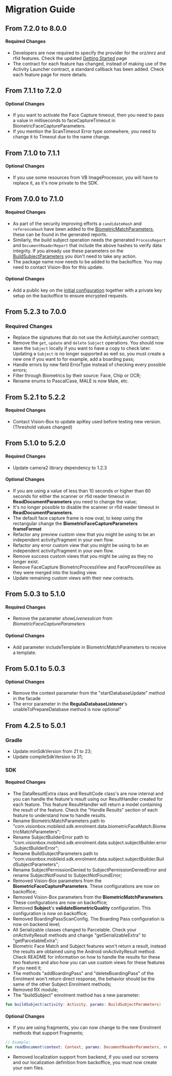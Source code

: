 # Migration Guide

## From 7.2.0 to 8.0.0
#### Required Changes
- Developers are now required to specify the provider for the orz/mrz and rfid features. Check the updated [Getting Started](../index.md) page
- The contract for each feature has changed, instead of making use of the Activity Launcher contract, a standard callback has been added. Check each feature page for more details.

## From 7.1.1 to 7.2.0
#### Optional Changes
- If you want to activate the Face Capture timeout, then you need to pass a value in milliseconds to faceCaptureTimeout in BiometricFaceCaptureParameters.
- If you mention the ScanTimeout Error type somewhere, you need to change it to Timeout due to the name change.

## From 7.1.0 to 7.1.1
#### Optional Changes
- If you use some resources from VB ImageProcessor, you will have to replace it, as it's now private to the SDK.

## From 7.0.0 to 7.1.0
#### Required Changes
- As part of the security improving efforts a `candidateHash` and `referenceHash` have been added to the [BiometricMatchParameters](../Features/BiometricMatch/BiometricMatch_Index.md#initiate-match), these can be found in the generated reports.
- Similarly, the build subject operation needs the generated `ProcessReport` and `DocumentReaderReport` that include the above hashes to verify data integrity. If you already use these parameters on the [BuildSubjectParameters](../Features/SubjectManagement/SubjectManagement_Index.md#subject-operations) you don't need to take any action.
- The package name now needs to be added to the backoffice. You may need to contact Vision-Box for this update.

#### Optional Changes
- Add a public key on the [initial configuration](../index.md#apiconfig) together with a private key setup on the backoffice to ensure encrypted requests.

## From 5.2.3 to 7.0.0
### Required Changes
- Replace the signatures that do not use the ActivityLauncher contract;
- Remove the `get`, `update` and `delete` `Subject` operations. You should now save the `Subject` locally if you want to have a copy to check later. Updating a `Subject` is no longer supported as well so, you must create a new one if you want to for example, add a boarding pass;
- Handle errors by new field ErrorType instead of checking every possible errors;
- Filter through Biometrics by their source: Face, Chip or OCR;
- Rename enums to PascalCase, MALE is now Male, etc.

## From 5.2.1 to 5.2.2
#### Required Changes
- Contact Vision-Box to update apiKey used before testing new version. (Threshold values changed)

## From 5.1.0 to 5.2.0
#### Required Changes
- Update camera2 library dependency to 1.2.3

#### Optional Changes
- If you are using a value of less than 10 seconds or higher than 60 seconds for either the scanner or rfid reader timeout in  **ReadDocumentParameters** you need to change the value;
- It's no longer possible to disable the scanner or rfid reader timeout in  **ReadDocumentParameters**.
- The default face capture frame is now oval, to keep using the rectangular change the **BiometricFaceCaptureParameters frameFormat**
- Refactor any preview custom view that you might be using to be an independent activity/fragment in your own flow.
- Refactor any error custom view that you might be using to be an independent activity/fragment in your own flow.
- Remove success custom views that you might be using as they no longer exist.
- Remove FaceCapture BiometricProcessView and FaceProcessView as they were merged into the loading view.
- Update remaining custom views with their new contracts.

## From 5.0.3 to 5.1.0
#### Required Changes
- Remove the parameter *showLivenessIcon* from *BiometricFaceCaptureParameters*
#### Optional Changes
- Add parameter includeTemplate in BiometricMatchParameters to receive a template.

## From 5.0.1 to 5.0.3
#### Optional Changes
- Remove the context parameter from the "startDatabaseUpdate" method in the facade
- The error parameter in the **RegulaDatabaseListener**'s unableToPrepareDatabase method is now optional"

## From 4.2.5 to 5.0.1
### Gradle
- Update minSdkVersion from 21 to 23;
- Update compileSdkVersion to 31;

### SDK
#### Required Changes
- The DataResultExtra class and ResultCode class's are now internal and you can handle the feature's result using our ResultHandler created for each feature. This feature ResultHandler will return a model containing the result of the feature. Check the "Handle Results" section of each feature to understand how to handle results.
- Rename BiometricMatchParameters path to "com.visionbox.mobileid.sdk.enrolment.data.biometricFaceMatch.BiometricMatchParameters";
- Rename SubjectBuilderError path to "com.visionbox.mobileid.sdk.enrolment.data.subject.subjectBuilder.error.SubjectBuilderError";
- Rename BuildSubjectParameters path to "com.visionbox.mobileid.sdk.enrolment.data.subject.subjectBuilder.BuildSubjectParameters";
- Rename SubjectPermissionDenied to SubjectPermissionDeniedError and rename SubjectNotFound to SubjectNotFoundError;
- Removed Vision-Box parameters from the **BiometricFaceCaptureParameters**. These configurations are now on backoffice;
- Removed Vision-Box parameters from the **BiometricMatchParameters**. These configurations are now on backoffice;
- Removed **Subject**'s **validateBiometricQuality** configuration. This configuration is now on backoffice;
- Removed BoardingPassScanConfig. The Boarding Pass configuration is now on backend level;
- All Serializable classes changed to Parcelable. Check your onActivityResult methods and change "getSerializableExtra" to "getParcelableExtra";
- Biometric Face Match and Subject features won't return a result, instead the results are obtained using the Android onActivityResult method. Check README for information on how to handle the results for these two features and also how you can use custom views for these features if you need it;
- The methods "addBoardingPass" and "deleteBoardingPass" of the Enrolment won't return direct response, the behavior should be the same of the other Subject Enrolment methods;
- Removed RX module;
- The "buildSubject" enrolment method has a new parameter:
```kotlin
fun buildSubject(activity: Activity, params: BuildSubjectParameters)
```
#### Optional Changes
- If you are using fragments, you can now change to the new Enrolment methods that support Fragments;
```kotlin
// Example:
fun readDocument(context: Context, params: DocumentReaderParameters, resultLauncher: ActivityResultLauncher<Intent>)
```
- Removed localization support from backend, if you used our screens and our localization definition from backoffice, you must now create your own files.
